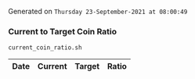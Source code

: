 Generated on `Thursday 23-September-2021 at 08:00:49`

### Current to Target Coin Ratio
`current_coin_ratio.sh`

Date|Current|Target|Ratio
---|---|---|---
